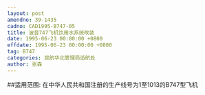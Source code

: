 ```yaml
---
layout: post
amendno: 39-1435
cadno: CAD1995-B747-05
title: 波音747飞机饮用水系统改装
date: 1995-06-23 00:00:00 +0800
effdate: 1995-06-23 00:00:00 +0800
tag: B747
categories: 民航华北管理局适航处
author: 张森
---
```


##适用范围:
在中华人民共和国注册的生产线号为1至1013的B747型飞机


